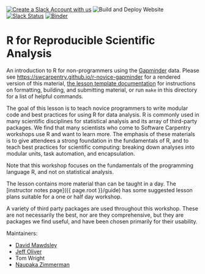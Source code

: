 [![Create a Slack Account with us](https://img.shields.io/badge/Create_Slack_Account-The_Carpentries-071159.svg)](https://swc-slack-invite.herokuapp.com/)
![Build and Deploy Website](https://github.com/swcarpentry/r-novice-gapminder/workflows/Build%20and%20Deploy%20Website/badge.svg)
 [![Slack Status](https://img.shields.io/badge/Slack_Channel-swc--r--gapminder-E01563.svg)](https://swcarpentry.slack.com/messages/C9Y0M3YKG)
[![Binder](https://mybinder.org/badge_logo.svg)](https://mybinder.org/v2/gh/swcarpentry/r-novice-gapminder/binder?urlpath=rstudio)

R for Reproducible Scientific Analysis
======================================

An introduction to R for non-programmers using the [Gapminder][gapminder] data.
Please see <https://swcarpentry.github.io/r-novice-gapminder> for a rendered version of this material,
[the lesson template documentation][lesson-example]
for instructions on formatting, building, and submitting material,
or run `make` in this directory for a list of helpful commands.

The goal of this lesson is to teach novice programmers to write modular code
and best practices for using R for data analysis. R is commonly used in many
scientific disciplines for statistical analysis and its array of third-party
packages. We find that many scientists who come to Software Carpentry workshops
use R and want to learn more. The emphasis of these materials is to give
attendees a strong foundation in the fundamentals of R, and to teach best
practices for scientific computing: breaking down analyses into modular units,
task automation, and encapsulation.

Note that this workshop focuses on the fundamentals of the programming
language R, and not on statistical analysis.

The lesson contains more material than can be taught in a day.  The [instructor notes page]({{ page.root }}/guide) has some suggested lesson plans suitable for a one or half day workshop.

A variety of third party packages are used throughout this workshop. These
are not necessarily the best, nor are they comprehensive, but they are
packages we find useful, and have been chosen primarily for their
usability.

Maintainers:

* [David Mawdsley][mawdsley_david]
* [Jeff Oliver][oliver_jeffrey]
* Tom Wright
* [Naupaka Zimmerman][zimmerman_naupaka]

[gapminder]: http://www.gapminder.org/
[lesson-example]: https://carpentries.github.io/lesson-example
[mawdsley_david]: https://carpentries.org/maintainers/#mawds
[oliver_jeffrey]: https://carpentries.org/maintainers/#jcoliver
[wright_tom]: https://software-carpentry.org/team/#wright_thomas
[zimmerman_naupaka]: https://carpentries.org/maintainers/#naupaka
